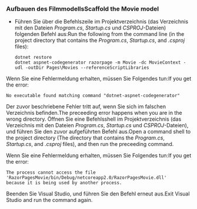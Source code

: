 <a name="scaffold"></a>
### <a name="scaffold-the-movie-model"></a><span data-ttu-id="8cb7b-101">Aufbauen des Filmmodells</span><span class="sxs-lookup"><span data-stu-id="8cb7b-101">Scaffold the Movie model</span></span>

* <span data-ttu-id="8cb7b-102">Führen Sie über die Befehlszeile im Projektverzeichnis (das Verzeichnis mit den Dateien *Program.cs*, *Startup.cs* und *CSPROJ*-Dateien) folgenden Befehl aus:</span><span class="sxs-lookup"><span data-stu-id="8cb7b-102">Run the following from the command line (in the project directory that contains the *Program.cs*, *Startup.cs*, and *.csproj* files):</span></span>

  ```console
  dotnet restore
  dotnet aspnet-codegenerator razorpage -m Movie -dc MovieContext -udl -outDir Pages\Movies --referenceScriptLibraries
  ```

<span data-ttu-id="8cb7b-103">Wenn Sie eine Fehlermeldung erhalten, müssen Sie Folgendes tun:</span><span class="sxs-lookup"><span data-stu-id="8cb7b-103">If you get the error:</span></span>
  ```
No executable found matching command "dotnet-aspnet-codegenerator"
  ```

<span data-ttu-id="8cb7b-104">Der zuvor beschriebene Fehler tritt auf, wenn Sie sich im falschen Verzeichnis befinden.</span><span class="sxs-lookup"><span data-stu-id="8cb7b-104">The preceeding error happens when you are in the wrong directory.</span></span> <span data-ttu-id="8cb7b-105">Öffnen Sie eine Befehlsshell im Projektverzeichnis (das Verzeichnis mit den Dateien *Program.cs*, *Startup.cs* und *CSPROJ*-Dateien), und führen Sie den zuvor aufgeführten Befehl aus.</span><span class="sxs-lookup"><span data-stu-id="8cb7b-105">Open a command shell to the project directory (The directory that contains the *Program.cs*, *Startup.cs*, and *.csproj* files), and then run the preceeding command.</span></span>

<span data-ttu-id="8cb7b-106">Wenn Sie eine Fehlermeldung erhalten, müssen Sie Folgendes tun:</span><span class="sxs-lookup"><span data-stu-id="8cb7b-106">If you get the error:</span></span>
  ```
  The process cannot access the file 
 'RazorPagesMovie/bin/Debug/netcoreapp2.0/RazorPagesMovie.dll' 
  because it is being used by another process.
  ```

<span data-ttu-id="8cb7b-107">Beenden Sie Visual Studio, und führen Sie den Befehl erneut aus.</span><span class="sxs-lookup"><span data-stu-id="8cb7b-107">Exit Visual Studio and run the command again.</span></span>
